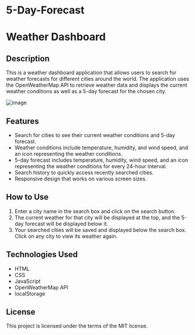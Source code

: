 # 5-Day-Forecast

# Weather Dashboard

## Description

This is a weather dashboard application that allows users to search for weather forecasts for different cities around the world. The application uses the OpenWeatherMap API to retrieve weather data and displays the current weather conditions as well as a 5-day forecast for the chosen city.

![image](https://github.com/Dunadunn/5-Day-Forecast/assets/135481910/cd6747c1-6b3a-4fcc-b0da-238ed4ba9f33)


## Features

- Search for cities to see their current weather conditions and 5-day forecast.
- Weather conditions include temperature, humidity, and wind speed, and an icon representing the weather conditions.
- 5-day forecast includes temperature, humidity, wind speed, and an icon representing the weather conditions for every 24-hour interval.
- Search history to quickly access recently searched cities.
- Responsive design that works on various screen sizes.

## How to Use

1. Enter a city name in the search box and click on the search button.
2. The current weather for that city will be displayed at the top, and the 5-day forecast will be displayed below it.
3. Your searched cities will be saved and displayed below the search box. Click on any city to view its weather again.

## Technologies Used

- HTML
- CSS
- JavaScript
- OpenWeatherMap API
- localStorage

## License

This project is licensed under the terms of the MIT license.
